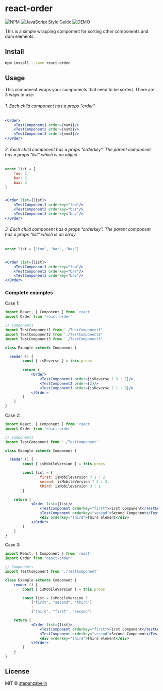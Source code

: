# react-order

> 
[![NPM](https://img.shields.io/npm/v/react-order.svg)](https://www.npmjs.com/package/react-order) [![JavaScript Style Guide](https://img.shields.io/badge/code_style-standard-brightgreen.svg)](https://standardjs.com) [![DEMO](https://img.shields.io/badge/-demo-blue.svg)](https://stepanzabelin.github.io/react-order/)

This is a simple wrapping component for sorting other components and dom elements.


## Install

```bash
npm install --save react-order
```

## Usage

This component wraps your components that need to be sorted. There are 3 ways to use:

###### 1. Each child component has a props "order"

```jsx
<Order>
	<TestComponent1 order={num1}/>
	<TestComponent2 order={num2}/>
	<TestComponent3 order={num3}/>
</Order>
```

###### 2. Each child component has a props "orderkey". The parent component has a props "list" which is an object

```jsx
const list = {
	foo: 1,
	bar: 2,
	baz: 3
}
```
```jsx
		
<Order list={list}>
	<TestComponent1 orderkey="foo"/>
	<TestComponent2 orderkey="bar"/>
	<TestComponent3 orderkey="baz"/>
</Order>
```

###### 3. Each child component has a props "orderkey". The parent component has a props "list" which is an array

```jsx
const list = ["foo", "bar", "baz"] 
```
```jsx
		
<Order list={list}>
	<TestComponent1 orderkey="foo"/>
	<TestComponent2 orderkey="bar"/>
	<TestComponent3 orderkey="baz"/>
</Order>
```

### Complete examples

Case 1:

```jsx
import React, { Component } from 'react'
import Order from 'react-order'

// Components
import TestComponent1 from './TestComponent1'
import TestComponent2 from './TestComponent2'
import TestComponent3 from './TestComponent3'

class Example extends Component {

  render () {
		const { isReverse } = this.props
		
		return (
			<Order>
				<TestComponent1 order={isReverse ? 3 : 1}/>
				<TestComponent2 order={2}/>
				<TestComponent3 order={isReverse ? 1 : 3}/>
			</Order>
		)
	}
}
```

Case 2:

```jsx
import React, { Component } from 'react'
import Order from 'react-order'

// Components
import TestComponent from './TestComponent'

class Example extends Component {

  render () {
		const { isMobileVersion } = this.props

		const list = {
				first: isMobileVersion ? 1 : 2, 
				second: isMobileVersion ? 2 : 3, 
				third: isMobileVersion 3 : 1
		}

    return (
			<Order list={list}>
				<TestComponent orderkey="first">First Component</TestComponent>
				<TestComponent orderkey="second">Second Component</TestComponent>
				<div orderkey="third">Third element</div>
			</Order>
		)
	}
}
```

Case 3:

```jsx
import React, { Component } from 'react'
import Order from 'react-order'

// Components
import TestComponent from './TestComponent'

class Example extends Component {
	render () {
		const { isMobileVersion } = this.props

		const list = isMobileVersion ? 
			["first", "second", "third"] 
			: 
			["third", "first", "second"]

    return (
			<Order list={list}>
				<TestComponent orderkey="first">First Component</TestComponent>	
				<TestComponent orderkey="second">Second Component</TestComponent>	
				<div orderkey="third">Third element</div>	
			</Order>
		)
	}
}
```



## License

MIT © [stepanzabelin](https://github.com/stepanzabelin)

